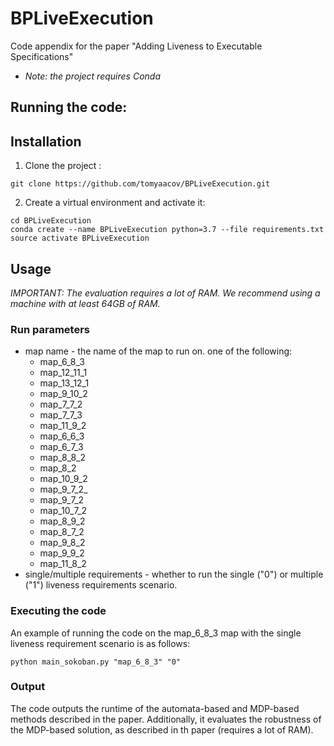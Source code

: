 # BPLiveExecution
Code appendix for the paper "Adding Liveness to Executable
Specifications"

* *Note: the project requires Conda*

## Running the code:
## Installation

1. Clone the project :

```shell
git clone https://github.com/tomyaacov/BPLiveExecution.git
```


2. Create a virtual environment and activate it:

```shell
cd BPLiveExecution
conda create --name BPLiveExecution python=3.7 --file requirements.txt
source activate BPLiveExecution
```


## Usage
*IMPORTANT: The evaluation requires a lot of RAM.
We recommend using a machine with at least 64GB of RAM.*

### Run parameters
* map name - the name of the map to run on. one of the following:
    * map_6_8_3
    * map_12_11_1
    * map_13_12_1
    * map_9_10_2
    * map_7_7_2
    * map_7_7_3
    * map_11_9_2
    * map_6_6_3
    * map_6_7_3
    * map_8_8_2
    * map_8_2
    * map_10_9_2
    * map_9_7_2_
    * map_9_7_2
    * map_10_7_2
    * map_8_9_2
    * map_8_7_2
    * map_9_8_2
    * map_9_9_2
    * map_11_8_2
* single/multiple requirements - whether to run the single ("0") or multiple ("1") liveness requirements scenario.

### Executing the code
An example of running the code on the map_6_8_3 map with the single liveness requirement scenario is as follows:
```shell
python main_sokoban.py "map_6_8_3" "0"
```

### Output
The code outputs the runtime of the automata-based and MDP-based methods described in the paper. Additionally, it evaluates the robustness of the MDP-based solution, as described in th paper (requires a lot of RAM).